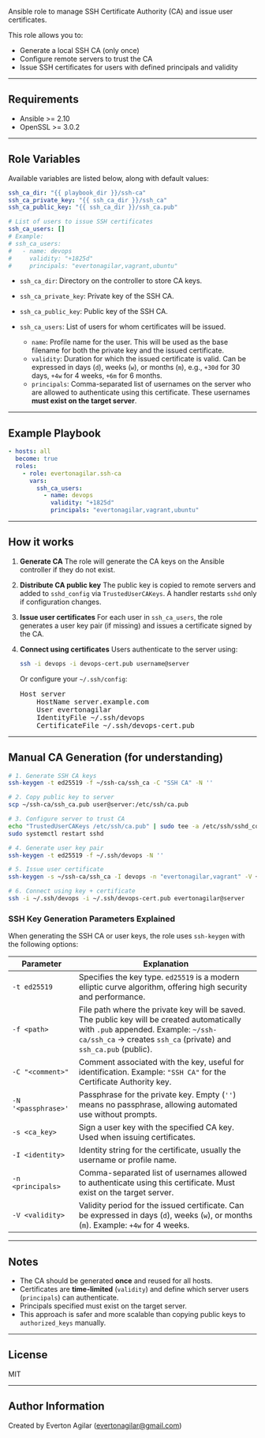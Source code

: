 
Ansible role to manage SSH Certificate Authority (CA) and issue user certificates.

This role allows you to:

* Generate a local SSH CA (only once)
* Configure remote servers to trust the CA
* Issue SSH certificates for users with defined principals and validity

---

## Requirements

* Ansible >= 2.10
* OpenSSL >= 3.0.2

---

## Role Variables

Available variables are listed below, along with default values:

```yaml
ssh_ca_dir: "{{ playbook_dir }}/ssh-ca"
ssh_ca_private_key: "{{ ssh_ca_dir }}/ssh_ca"
ssh_ca_public_key: "{{ ssh_ca_dir }}/ssh_ca.pub"

# List of users to issue SSH certificates
ssh_ca_users: []
# Example:
# ssh_ca_users:
#   - name: devops
#     validity: "+1825d"
#     principals: "evertonagilar,vagrant,ubuntu"
```

* `ssh_ca_dir`: Directory on the controller to store CA keys.
* `ssh_ca_private_key`: Private key of the SSH CA.
* `ssh_ca_public_key`: Public key of the SSH CA.
* `ssh_ca_users`: List of users for whom certificates will be issued.

  * `name`: Profile name for the user. This will be used as the base filename for both the private key and the issued certificate.
  * `validity`: Duration for which the issued certificate is valid. Can be expressed in days (`d`), weeks (`w`), or months (`m`), e.g., `+30d` for 30 days, `+4w` for 4 weeks, `+6m` for 6 months.
  * `principals`: Comma-separated list of usernames on the server who are allowed to authenticate using this certificate. These usernames **must exist on the target server**.

---

## Example Playbook

```yaml
- hosts: all
  become: true
  roles:
    - role: evertonagilar.ssh-ca
      vars:
        ssh_ca_users:
          - name: devops
            validity: "+1825d"
            principals: "evertonagilar,vagrant,ubuntu"
```

---

## How it works

1. **Generate CA**
   The role will generate the CA keys on the Ansible controller if they do not exist.

2. **Distribute CA public key**
   The public key is copied to remote servers and added to `sshd_config` via `TrustedUserCAKeys`.
   A handler restarts `sshd` only if configuration changes.

3. **Issue user certificates**
   For each user in `ssh_ca_users`, the role generates a user key pair (if missing) and issues a certificate signed by the CA.

4. **Connect using certificates**
   Users authenticate to the server using:

   ```bash
   ssh -i devops -i devops-cert.pub username@server
   ```

   Or configure your `~/.ssh/config`:

   <pre>
   Host server
       HostName server.example.com
       User evertonagilar
       IdentityFile ~/.ssh/devops
       CertificateFile ~/.ssh/devops-cert.pub
   </pre>

---

## Manual CA Generation (for understanding)

```bash
# 1. Generate SSH CA keys
ssh-keygen -t ed25519 -f ~/ssh-ca/ssh_ca -C "SSH CA" -N ''

# 2. Copy public key to server
scp ~/ssh-ca/ssh_ca.pub user@server:/etc/ssh/ca.pub

# 3. Configure server to trust CA
echo "TrustedUserCAKeys /etc/ssh/ca.pub" | sudo tee -a /etc/ssh/sshd_config
sudo systemctl restart sshd

# 4. Generate user key pair
ssh-keygen -t ed25519 -f ~/.ssh/devops -N ''

# 5. Issue user certificate
ssh-keygen -s ~/ssh-ca/ssh_ca -I devops -n "evertonagilar,vagrant" -V +4w ~/.ssh/devops.pub

# 6. Connect using key + certificate
ssh -i ~/.ssh/devops -i ~/.ssh/devops-cert.pub evertonagilar@server
```

### SSH Key Generation Parameters Explained

When generating the SSH CA or user keys, the role uses `ssh-keygen` with the following options:

| Parameter | Explanation |
|-----------|-------------|
| `-t ed25519` | Specifies the key type. `ed25519` is a modern elliptic curve algorithm, offering high security and performance. |
| `-f <path>` | File path where the private key will be saved. The public key will be created automatically with `.pub` appended. Example: `~/ssh-ca/ssh_ca` → creates `ssh_ca` (private) and `ssh_ca.pub` (public). |
| `-C "<comment>"` | Comment associated with the key, useful for identification. Example: `"SSH CA"` for the Certificate Authority key. |
| `-N '<passphrase>'` | Passphrase for the private key. Empty (`''`) means no passphrase, allowing automated use without prompts. |
| `-s <ca_key>` | Sign a user key with the specified CA key. Used when issuing certificates. |
| `-I <identity>` | Identity string for the certificate, usually the username or profile name. |
| `-n <principals>` | Comma-separated list of usernames allowed to authenticate using this certificate. Must exist on the target server. |
| `-V <validity>` | Validity period for the issued certificate. Can be expressed in days (`d`), weeks (`w`), or months (`m`). Example: `+4w` for 4 weeks. |


---

## Notes

* The CA should be generated **once** and reused for all hosts.
* Certificates are **time-limited** (`validity`) and define which server users (`principals`) can authenticate.
* Principals specified must exist on the target server.
* This approach is safer and more scalable than copying public keys to `authorized_keys` manually.

---

## License

MIT

---

## Author Information

Created by Everton Agilar ([evertonagilar@gmail.com](mailto:evertonagilar@gmail.com))

